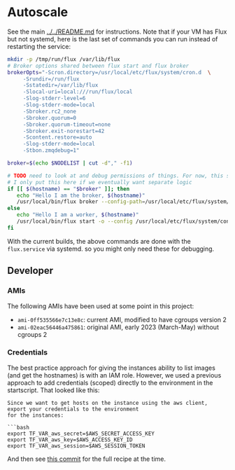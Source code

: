 # Autoscale

See the main [../../README.md](README.md) for instructions. Note that if your VM
has Flux but not systemd, here is the last set of commands you can run instead of
restarting the service:

```bash
mkdir -p /tmp/run/flux /var/lib/flux
# Broker options shared between flux start and flux broker
brokerOpts="-Scron.directory=/usr/local/etc/flux/system/cron.d  \
     -Srundir=/run/flux   
     -Sstatedir=/var/lib/flux   
     -Slocal-uri=local:///run/flux/local   
     -Slog-stderr-level=6   
     -Slog-stderr-mode=local   
     -Sbroker.rc2_none   
     -Sbroker.quorum=0   
     -Sbroker.quorum-timeout=none   
     -Sbroker.exit-norestart=42   
     -Scontent.restore=auto 
     -Slog-stderr-mode=local 
     -Stbon.zmqdebug=1"

broker=$(echo $NODELIST | cut -d"," -f1)

# TODO need to look at and debug permissions of things. For now, this seems to work.
# I only put this here if we eventually want separate logic
if [[ $(hostname) == "$broker" ]]; then
   echo "Hello I am the broker, $(hostname)"
   /usr/local/bin/flux broker --config-path=/usr/local/etc/flux/system/conf.d $brokerOptions
else
   echo "Hello I am a worker, $(hostname)"
   /usr/local/bin/flux start -o --config /usr/local/etc/flux/system/conf.d $brokerOptions
fi
```

With the current builds, the above commands are done with the `flux.service` via systemd.
so you might only need these for debugging.

## Developer

### AMIs

The following AMIs have been used at some point in this project:

  - `ami-0ff535566e7c13e8c`: current AMI, modified to have cgroups version 2 
  - `ami-02eac56446a475861`: original AMI, early 2023 (March-May) without cgroups 2

### Credentials

The best practice approach for giving the instances ability to list images (and get the hostnames)
is with an IAM role. However, we used a previous approach to add credentials (scoped) directly to
the environment in the startscript. That looked like this:

```
Since we want to get hosts on the instance using the aws client, export your credentials to the environment
for the instances:

```bash
export TF_VAR_aws_secret=$AWS_SECRET_ACCESS_KEY 
export TF_VAR_aws_key=$AWS_ACCESS_KEY_ID 
export TF_VAR_aws_session=$AWS_SESSION_TOKEN 
```

And then see [this commit](https://github.com/converged-computing/flux-terraform-ami/blob/7d416d2d20ce8b16d577caac624ef6c744b730ec/examples/autoscale/main.tf) for the full recipe at the time.
